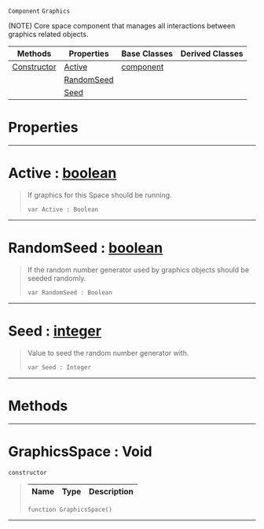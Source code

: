  `Component` `Graphics`



(NOTE) Core space component that manages all interactions between graphics related objects.

|Methods|Properties|Base Classes|Derived Classes|
|---|---|---|---|
|[ Constructor](https://github.com/ZilchEngine/ZilchDocs/blob/master/code_reference/class_reference/graphicsspace.markdown#graphicsspace-void)|[ Active](https://github.com/ZilchEngine/ZilchDocs/blob/master/code_reference/class_reference/graphicsspace.markdown#active-zero-engine-docum)|[component](https://github.com/ZilchEngine/ZilchDocs/blob/master/code_reference/class_reference/component.markdown)| |
| |[ RandomSeed](https://github.com/ZilchEngine/ZilchDocs/blob/master/code_reference/class_reference/graphicsspace.markdown#randomseed-zero-engine-d)| | |
| |[ Seed](https://github.com/ZilchEngine/ZilchDocs/blob/master/code_reference/class_reference/graphicsspace.markdown#seed-zero-engine-documen)| | |


 #  Properties


---  
 #  Active : [boolean](https://github.com/ZilchEngine/ZilchDocs/blob/master/code_reference/nada_base_types/boolean.markdown)

> If graphics for this Space should be running.
> ``` lang=cpp, name=Nada
> var Active : Boolean


---  
 #  RandomSeed : [boolean](https://github.com/ZilchEngine/ZilchDocs/blob/master/code_reference/nada_base_types/boolean.markdown)

> If the random number generator used by graphics objects should be seeded randomly.
> ``` lang=cpp, name=Nada
> var RandomSeed : Boolean


---  
 #  Seed : [integer](https://github.com/ZilchEngine/ZilchDocs/blob/master/code_reference/nada_base_types/integer.markdown)

> Value to seed the random number generator with.
> ``` lang=cpp, name=Nada
> var Seed : Integer


---  
 #  Methods


---  
 #  GraphicsSpace : Void

 `constructor`

> 
> |Name|Type|Description|
> |---|---|---|
> ``` lang=cpp, name=Nada
> function GraphicsSpace()
> ``` 


---  
 

 